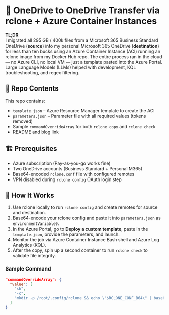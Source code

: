 # 🚀 OneDrive to OneDrive Transfer via rclone + Azure Container Instances

**TL;DR**  
I migrated all 295 GB / 400k files from a Microsoft 365 Business Standard OneDrive (**source**) into my personal Microsoft 365 OneDrive (**destination**) for less than ten bucks using an Azure Container Instance (ACI) running an rclone image from my Docker Hub repo. The entire process ran in the cloud — no Azure CLI, no local VM — just a template pasted into the Azure Portal. Large Language Models (LLMs) helped with development, KQL troubleshooting, and regex filtering.

## 🧰 Repo Contents

This repo contains:

- `template.json` – Azure Resource Manager template to create the ACI
- `parameters.json` – Parameter file with all required values (tokens removed)
- Sample `commandOverrideArray` for both `rclone copy` and `rclone check`
- README and blog link

## 🏗️ Prerequisites

- Azure subscription (Pay-as-you-go works fine)
- Two OneDrive accounts (Business Standard + Personal M365)
- Base64-encoded `rclone.conf` file with configured remotes
- VPN disabled during `rclone config` OAuth login step

## 🚀 How It Works

1. Use rclone locally to run `rclone config` and create remotes for source and destination.
2. Base64-encode your rclone config and paste it into `parameters.json` as `environmentVariable0`.
3. In the Azure Portal, go to **Deploy a custom template**, paste in the `template.json`, provide the parameters, and launch.
4. Monitor the job via Azure Container Instance Bash shell and Azure Log Analytics (KQL).
5. After the copy, spin up a second container to run `rclone check` to validate file integrity.

### Sample Command

```json
"commandOverrideArray": {
  "value": [
    "sh",
    "-c",
    "mkdir -p /root/.config/rclone && echo \"$RCLONE_CONF_B64\" | base64 -d > /root/.config/rclone/rclone.conf && unset RCLONE_CONF_B64 && rclone copy source: destination: --progress --transfers 6 --tpslimit 8 --log-level INFO && tail -f /dev/null"
  ]
}
